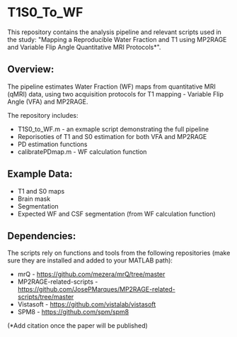 # T1S0_To_WF

This repository contains the analysis pipeline and relevant scripts used in the study: "Mapping a Reproducible Water Fraction and T1 using MP2RAGE and Variable Flip Angle Quantitative MRI Protocols*".


## Overview:
The pipeline estimates Water Fraction (WF) maps from quantitative MRI (qMRI) data, using two acquisition protocols for T1 mapping - Variable Flip Angle (VFA) and MP2RAGE.

The repository includes:
- T1S0_to_WF.m - an exmaple script demonstrating the full pipeline
- Reporisoties of T1 and S0 estimation for both VFA and MP2RAGE
- PD estimation functions
- calibratePDmap.m - WF calculation function 

## Example Data:
- T1 and S0 maps
- Brain mask
- Segmentation
- Expected WF and CSF segmentation (from WF calculation function)

## Dependencies:
The scripts rely on functions and tools from the following repositories (make sure they are installed and added to your MATLAB path):
 - mrQ - https://github.com/mezera/mrQ/tree/master
 - MP2RAGE-related-scripts - https://github.com/JosePMarques/MP2RAGE-related-scripts/tree/master
 - Vistasoft - https://github.com/vistalab/vistasoft
 - SPM8 - https://github.com/spm/spm8


(*Add citation once the paper will be published)
